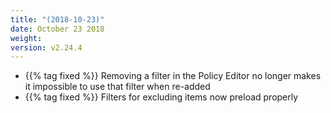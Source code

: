 ```yaml
---
title: "(2018-10-23)"
date: October 23 2018
weight:
version: v2.24.4
---
```


- {{% tag fixed %}} Removing a filter in the Policy Editor no longer makes it impossible to use that filter when re-added
- {{% tag fixed %}} Filters for excluding items now preload properly
